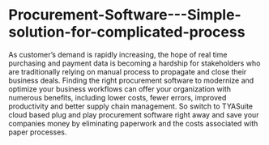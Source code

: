 # Procurement-Software---Simple-solution-for-complicated-process
As customer’s demand is rapidly increasing, the hope of real time purchasing and payment data is becoming a hardship for stakeholders who are traditionally relying on manual process to propagate and close their business deals. Finding the right procurement software to modernize and optimize your business workflows can offer your organization with numerous benefits, including lower costs, fewer errors, improved productivity and better supply chain management. So switch to TYASuite cloud based plug and play procurement software right away and save your companies money by eliminating paperwork and the costs associated with paper processes. 
